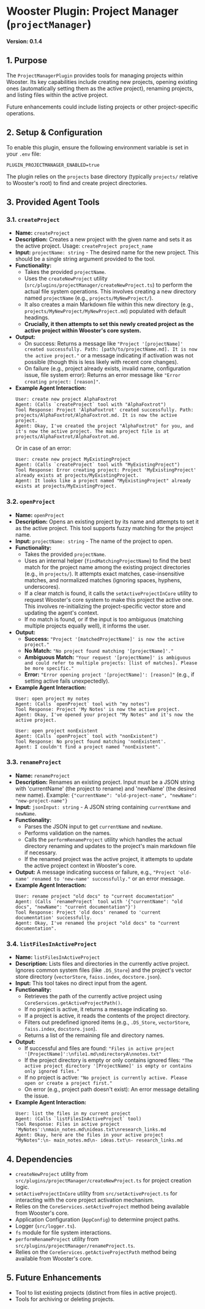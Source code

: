 # Wooster Plugin: Project Manager (`projectManager`)

**Version: 0.1.4**

## 1. Purpose

The `ProjectManagerPlugin` provides tools for managing projects within Wooster. Its key capabilities include creating new projects, opening existing ones (automatically setting them as the active project), renaming projects, and listing files within the active project.

Future enhancements could include listing projects or other project-specific operations.

## 2. Setup & Configuration

To enable this plugin, ensure the following environment variable is set in your `.env` file:

```env
PLUGIN_PROJECTMANAGER_ENABLED=true
```

The plugin relies on the `projects` base directory (typically `projects/` relative to Wooster's root) to find and create project directories.

## 3. Provided Agent Tools

### 3.1. `createProject`

*   **Name:** `createProject`
*   **Description:** Creates a new project with the given name and sets it as the active project. Usage: `createProject project_name`
*   **Input:** `projectName: string` - The desired name for the new project. This should be a single string argument provided to the tool.
*   **Functionality:**
    *   Takes the provided `projectName`.
    *   Uses the `createNewProject` utility (`src/plugins/projectManager/createNewProject.ts`) to perform the actual file system operations. This involves creating a new directory named `projectName` (e.g., `projects/MyNewProject/`).
    *   It also creates a main Markdown file within this new directory (e.g., `projects/MyNewProject/MyNewProject.md`) populated with default headings.
    *   **Crucially, it then attempts to set this newly created project as the active project within Wooster's core system.**
*   **Output:**
    *   On success: Returns a message like `"Project '[projectName]' created successfully. Path: [path/to/projectName.md]. It is now the active project."` or a message indicating if activation was not possible (though this is less likely with recent core changes).
    *   On failure (e.g., project already exists, invalid name, configuration issue, file system error): Returns an error message like `"Error creating project: [reason]"`.
*   **Example Agent Interaction:**
    ```
    User: create new project AlphaFoxtrot
    Agent: (Calls `createProject` tool with "AlphaFoxtrot")
    Tool Response: Project 'AlphaFoxtrot' created successfully. Path: projects/AlphaFoxtrot/AlphaFoxtrot.md. It is now the active project.
    Agent: Okay, I've created the project "AlphaFoxtrot" for you, and it's now the active project. The main project file is at projects/AlphaFoxtrot/AlphaFoxtrot.md.
    ```
    Or in case of an error:
    ```
    User: create new project MyExistingProject
    Agent: (Calls `createProject` tool with "MyExistingProject")
    Tool Response: Error creating project: Project 'MyExistingProject' already exists at projects/MyExistingProject.
    Agent: It looks like a project named "MyExistingProject" already exists at projects/MyExistingProject.
    ```

### 3.2. `openProject`

*   **Name:** `openProject`
*   **Description:** Opens an existing project by its name and attempts to set it as the active project. This tool supports fuzzy matching for the project name.
*   **Input:** `projectName: string` - The name of the project to open.
*   **Functionality:**
    *   Takes the provided `projectName`.
    *   Uses an internal helper (`findMatchingProjectName`) to find the best match for the project name among the existing project directories (e.g., in `projects/`). It attempts exact matches, case-insensitive matches, and normalized matches (ignoring spaces, hyphens, underscores).
    *   If a clear match is found, it calls the `setActiveProjectInCore` utility to request Wooster's core system to make this project the active one. This involves re-initializing the project-specific vector store and updating the agent's context.
    *   If no match is found, or if the input is too ambiguous (matching multiple projects equally well), it informs the user.
*   **Output:**
    *   **Success:** `"Project '[matchedProjectName]' is now the active project."`
    *   **No Match:** `"No project found matching '[projectName]'."`
    *   **Ambiguous Match:** `"Your request '[projectName]' is ambiguous and could refer to multiple projects: [list of matches]. Please be more specific."`
    *   **Error:** `"Error opening project '[projectName]': [reason]"` (e.g., if setting active fails unexpectedly).
*   **Example Agent Interaction:**
    ```
    User: open project my notes
    Agent: (Calls `openProject` tool with "my notes")
    Tool Response: Project 'My Notes' is now the active project.
    Agent: Okay, I've opened your project "My Notes" and it's now the active project.
    ```
    ```
    User: open project nonExistent
    Agent: (Calls `openProject` tool with "nonExistent")
    Tool Response: No project found matching 'nonExistent'.
    Agent: I couldn't find a project named "nonExistent".
    ```

### 3.3. `renameProject`

*   **Name:** `renameProject`
*   **Description:** Renames an existing project. Input must be a JSON string with 'currentName' (the project to rename) and 'newName' (the desired new name). Example: `{"currentName": "old-project-name", "newName": "new-project-name"}`
*   **Input:** `jsonInput: string` - A JSON string containing `currentName` and `newName`.
*   **Functionality:**
    *   Parses the JSON input to get `currentName` and `newName`.
    *   Performs validation on the names.
    *   Calls the `performRenameProject` utility which handles the actual directory renaming and updates to the project's main markdown file if necessary.
    *   If the renamed project was the active project, it attempts to update the active project context in Wooster's core.
*   **Output:** A message indicating success or failure, e.g., `"Project 'old-name' renamed to 'new-name' successfully."` or an error message.
*   **Example Agent Interaction:**
    ```
    User: rename project "old docs" to "current documentation"
    Agent: (Calls `renameProject` tool with '{"currentName": "old docs", "newName": "current documentation"}')
    Tool Response: Project 'old docs' renamed to 'current documentation' successfully.
    Agent: Okay, I've renamed the project "old docs" to "current documentation".
    ```

### 3.4. `listFilesInActiveProject`

*   **Name:** `listFilesInActiveProject`
*   **Description:** Lists files and directories in the currently active project. Ignores common system files (like `.DS_Store`) and the project's vector store directory (`vectorStore`, `faiss.index`, `docstore.json`).
*   **Input:** This tool takes no direct input from the agent.
*   **Functionality:**
    *   Retrieves the path of the currently active project using `CoreServices.getActiveProjectPath()`.
    *   If no project is active, it returns a message indicating so.
    *   If a project is active, it reads the contents of the project directory.
    *   Filters out predefined ignored items (e.g., `.DS_Store`, `vectorStore`, `faiss.index`, `docstore.json`).
    *   Returns a list of the remaining file and directory names.
*   **Output:**
    *   If successful and files are found: `"Files in active project '[ProjectName]':\nfile1.md\ndirectoryA\nnotes.txt"`
    *   If the project directory is empty or only contains ignored files: `"The active project directory '[ProjectName]' is empty or contains only ignored files."`
    *   If no project is active: `"No project is currently active. Please open or create a project first."`
    *   On error (e.g., project path doesn't exist): An error message detailing the issue.
*   **Example Agent Interaction:**
    ```
    User: list the files in my current project
    Agent: (Calls `listFilesInActiveProject` tool)
    Tool Response: Files in active project 'MyNotes':\nmain_notes.md\nideas.txt\nresearch_links.md
    Agent: Okay, here are the files in your active project "MyNotes":\n- main_notes.md\n- ideas.txt\n- research_links.md
    ```

## 4. Dependencies

*   `createNewProject` utility from `src/plugins/projectManager/createNewProject.ts` for project creation logic.
*   `setActiveProjectInCore` utility from `src/setActiveProject.ts` for interacting with the core project activation mechanism.
*   Relies on the `CoreServices.setActiveProject` method being available from Wooster's core.
*   Application Configuration (`AppConfig`) to determine project paths.
*   Logger (`src/logger.ts`).
*   `fs` module for file system interactions.
*   `performRenameProject` utility from `src/plugins/projectManager/renameProject.ts`.
*   Relies on the `CoreServices.getActiveProjectPath` method being available from Wooster's core.

## 5. Future Enhancements

*   Tool to list existing projects (distinct from files in active project).
*   Tools for archiving or deleting projects.
